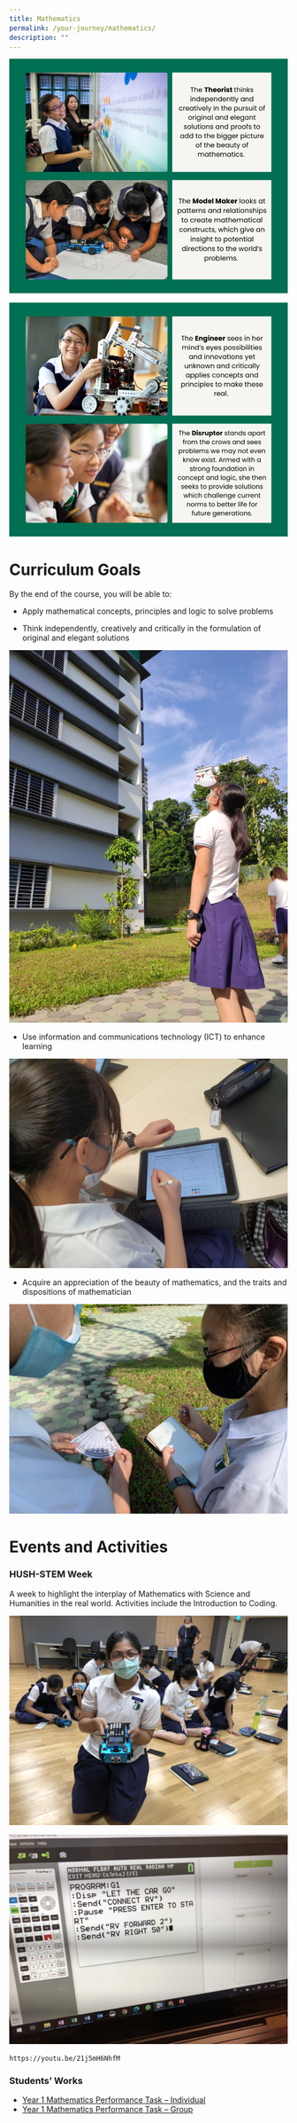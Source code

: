 ```yaml
---
title: Mathematics
permalink: /your-journey/mathematics/
description: ""
---
```

![](/images/mathematics1.png)

![](/images/mathematics2.png)

# Curriculum Goals

By the end of the course, you will be able to:  
  
*   Apply mathematical concepts, principles and logic to solve problems

*   Think independently, creatively and critically in the formulation of original and elegant solutions  

![](/images/learning%20math%20outdoors%20i.jpeg)
    
*   Use information and communications technology (ICT) to enhance learning

![](/images/use%20of%20ipad%20in%20the%20math%20classroom.jpeg)
*   Acquire an appreciation of the beauty of mathematics, and the traits and dispositions of mathematician


![](/images/learning%20math%20outdoors%20ii.jpeg)

# Events and Activities

### HUSH-STEM Week

A week to highlight the interplay of Mathematics with Science and Humanities in the real world. Activities include the Introduction to Coding.

![](/images/hushstem1.JPG)

![](/images/hushstem2.JPG)

```
https://youtu.be/21j5mH6NhfM
```

### Students’ Works

*   [Year 1 Mathematics Performance Task – Individual](http://www.rgs.edu.sg/qql/slot/u1398/Your%20Journey/Maths/Year%201%20Mathematics%20Performance%20Task%20Individual_Revised.pdf)
*   [Year 1 Mathematics Performance Task – Group](http://www.rgs.edu.sg/qql/slot/u1398/Your%20Journey/Maths/Year%201%20Mathematics%20Performance%20Task%20Group_Revised.pdf)